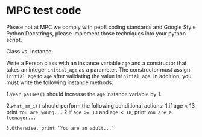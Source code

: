 # MPC test code

Please not at MPC we comply with pep8 coding standards and 
Google Style Python Docstrings,
please implement those techniques into your python script.


Class vs. Instance

Write a Person class with an instance variable `age` 
and a constructor that takes an integer `initial_age` as a parameter. 
The constructor must assign `initial_age` to `age` after validating the
 value in`initial_age`. In addition,
  you must write the following 
 instance methods:

1.`year_passes()` should increase the `age` instance variable by 1.


2.`what_am_i()` should perform the following conditional actions:
    1.if age < 13 print `You are young...`
    2.if `age >= 13` and `age < 18`, print `You are a teenager...`
    
    3.Otherwise, print `You are an adult...`  
